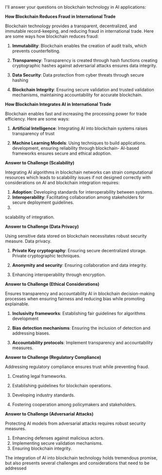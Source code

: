 I'll answer your questions on blockchain technology in AI applications:

**How Blockchain Reduces Fraud in International Trade**

Blockchain technology provides a transparent, decentralized, and immutable record-keeping, and reducing fraud in international trade. Here are some ways how blockchain reduces fraud:

1. **Immutability**: Blockchain enables the creation of audit trails, which prevents counterfeiting.
 
2.  **Transparency**: Transparency is created through hash functions creating cryptographic hashes against adversarial attacks ensures data integrity.
 
3. **Data Security**: Data protection from cyber threats through secure hashing 

4.  **Blockchain Integrity**: Ensuring secure validation and trusted validation mechanisms, maintaining accountability for accurate blockchain.

**How Blockchain Integrates AI in International Trade**

Blockchain enables fast and increasing the processing power for trade efficiency. Here are some ways:

1. **Artificial Intelligence**: Integrating AI into blockchain systems raises transparency of trust 

2. **Machine Learning Models**: Using techniques to build applications.
   development, ensuring reliability through  blockchain- AI-based frameworks ensures secure and ethical adoption.

**Answer to Challenge (Scalability)**

Integrating AI algorithms in blockchain networks can strain computational resources which leads to scalability issues if not designed correctly with considerations on AI and blockchain integration requires:

1.  **Adoption**: Developing standards for interoperability between systems.
2.  **Interoperability**: Facilitating collaboration among stakeholders for secure deployment guidelines.
3. 

scalability of integration.

**Answer to Challenge (Data Privacy)**

Using sensitive data stored on blockchain necessitates robust security measure. Data privacy.

1.  **Private Key cryptography**: Ensuring secure decentralized storage.
   Private cryptographic techniques.

2. **Anonymity and security**: Ensuring collaboration and data integrity.

3.  Enhancing interoperability through encryption.

**Answer to Challenge (Ethical Considerations)**

Ensures transparency and accountability AI in blockchain decision-making processes 
when ensuring fairness and reducing bias while promoting explainable.

1.  **Inclusivity frameworks**: Establishing fair guidelines for algorithms development
2.  **Bias detection mechanisms**: Ensuring the inclusion of detection and addressing biases.

3.  **Accountability protocols**: Implement transparency and accountability measures.



**Answer to Challenge (Regulatory Compliance)**

Addressing regulatory compliance ensures trust while preventing fraud.

1.   Creating legal frameworks.
2.  Establishing guidelines for blockchain operations.
3.  Developing industry standards.

4.  Fostering cooperation among policymakers and stakeholders.



**Answer to Challenge (Adversarial Attacks)**

Protecting AI models from adversarial attacks requires robust security measures.

1.  Enhancing defenses against malicious actors.
2.  Implementing secure validation mechanisms.
3.   Ensuring blockchain integrity.

The integration of AI into blockchain technology holds tremendous promise, but also presents several challenges and considerations that need to be addressed